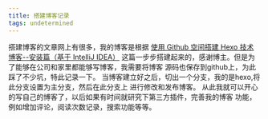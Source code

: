 ```yaml
---
title: 搭建博客记录
tags: undetermined
---
```

  搭建博客的文章网上有很多，我的博客是根据 [使用 Github 空间搭建 Hexo 技术
博客--安装篇（基于 IntelliJ IDEA）](http://www.jianshu.com/p/1c98aed8d92e)
这篇一步步搭建起来的，感谢博主。但是为了能够在公司和家里都能够写博客，我需要将博客
源码也保存到github上，为此踩了不少坑，特此记录一下。
  当博客建立好之后，切出一个分支，我的是hexo,将此分支设置为主分支，然后在此分支上
进行修改和发布博客。
  从此我就可以开心的写自己的博客了，以后如果有时间就研究下第三方插件，完善我的博客
功能，例如增加评论，阅读次数记录，搜索功能等等。